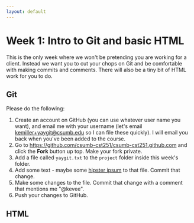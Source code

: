 ```yaml
---
layout: default
---
```


Week 1: Intro to Git and basic HTML
===================================

This is the only week where we won't be pretending you are working for a client. Instead we want you to cut your chops on Git and be comfortable with making commits and comments. There will also be a tiny bit of HTML work for you to do.

Git
---
Please do the following:

1. Create an account on GitHub (you can use whatever user name you want), and email me with your username (let's email kemiller+yaygit@csumb.edu so I can file these quickly). I will email you back when you've been added to the course.
2. Go to https://github.com/csumb-cst251/csumb-cst251.github.com and click the **Fork** button up top. Make your fork private.
3. Add a file called `yaygit.txt` to the `project` folder inside this week's folder.
4. Add some text - maybe some [hipster ipsum](hipsteripsum.me) to that file. Commit that change.
5. Make some changes to the file. Commit that change with a comment that mentions me "@kevee".
6. Push your changes to GitHub.

HTML
----
